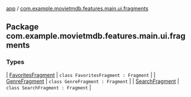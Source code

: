 [app](../index.md) / [com.example.movietmdb.features.main.ui.fragments](./index.md)

## Package com.example.movietmdb.features.main.ui.fragments

### Types

| [FavoritesFragment](-favorites-fragment/index.md) | `class FavoritesFragment : Fragment` |
| [GenreFragment](-genre-fragment/index.md) | `class GenreFragment : Fragment` |
| [SearchFragment](-search-fragment/index.md) | `class SearchFragment : Fragment` |

